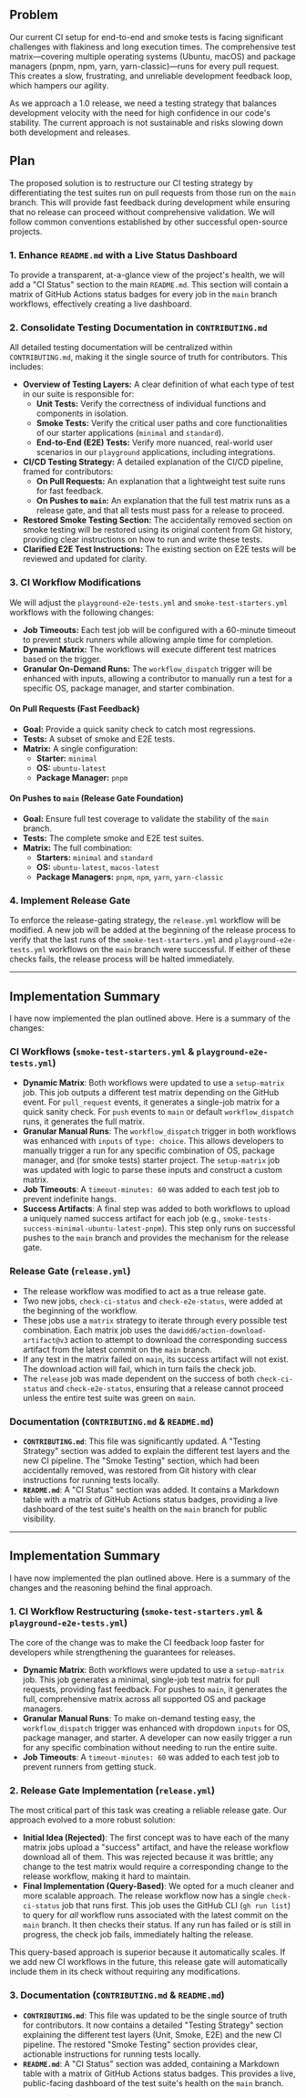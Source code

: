 ## Problem

Our current CI setup for end-to-end and smoke tests is facing significant challenges with flakiness and long execution times. The comprehensive test matrix—covering multiple operating systems (Ubuntu, macOS) and package managers (pnpm, npm, yarn, yarn-classic)—runs for every pull request. This creates a slow, frustrating, and unreliable development feedback loop, which hampers our agility.

As we approach a 1.0 release, we need a testing strategy that balances development velocity with the need for high confidence in our code's stability. The current approach is not sustainable and risks slowing down both development and releases.

## Plan

The proposed solution is to restructure our CI testing strategy by differentiating the test suites run on pull requests from those run on the `main` branch. This will provide fast feedback during development while ensuring that no release can proceed without comprehensive validation. We will follow common conventions established by other successful open-source projects.

### 1. Enhance `README.md` with a Live Status Dashboard

To provide a transparent, at-a-glance view of the project's health, we will add a "CI Status" section to the main `README.md`. This section will contain a matrix of GitHub Actions status badges for every job in the `main` branch workflows, effectively creating a live dashboard.

### 2. Consolidate Testing Documentation in `CONTRIBUTING.md`

All detailed testing documentation will be centralized within `CONTRIBUTING.md`, making it the single source of truth for contributors. This includes:

*   **Overview of Testing Layers:** A clear definition of what each type of test in our suite is responsible for:
    *   **Unit Tests:** Verify the correctness of individual functions and components in isolation.
    *   **Smoke Tests:** Verify the critical user paths and core functionalities of our starter applications (`minimal` and `standard`).
    *   **End-to-End (E2E) Tests:** Verify more nuanced, real-world user scenarios in our `playground` applications, including integrations.
*   **CI/CD Testing Strategy:** A detailed explanation of the CI/CD pipeline, framed for contributors:
    *   **On Pull Requests:** An explanation that a lightweight test suite runs for fast feedback.
    *   **On Pushes to `main`:** An explanation that the full test matrix runs as a release gate, and that all tests must pass for a release to proceed.
*   **Restored Smoke Testing Section:** The accidentally removed section on smoke testing will be restored using its original content from Git history, providing clear instructions on how to run and write these tests.
*   **Clarified E2E Test Instructions:** The existing section on E2E tests will be reviewed and updated for clarity.

### 3. CI Workflow Modifications

We will adjust the `playground-e2e-tests.yml` and `smoke-test-starters.yml` workflows with the following changes:

*   **Job Timeouts:** Each test job will be configured with a 60-minute timeout to prevent stuck runners while allowing ample time for completion.
*   **Dynamic Matrix:** The workflows will execute different test matrices based on the trigger.
*   **Granular On-Demand Runs:** The `workflow_dispatch` trigger will be enhanced with inputs, allowing a contributor to manually run a test for a specific OS, package manager, and starter combination.

#### On Pull Requests (Fast Feedback)
*   **Goal:** Provide a quick sanity check to catch most regressions.
*   **Tests:** A subset of smoke and E2E tests.
*   **Matrix:** A single configuration:
    *   **Starter:** `minimal`
    *   **OS:** `ubuntu-latest`
    *   **Package Manager:** `pnpm`

#### On Pushes to `main` (Release Gate Foundation)
*   **Goal:** Ensure full test coverage to validate the stability of the `main` branch.
*   **Tests:** The complete smoke and E2E test suites.
*   **Matrix:** The full combination:
    *   **Starters:** `minimal` and `standard`
    *   **OS:** `ubuntu-latest`, `macos-latest`
    *   **Package Managers:** `pnpm`, `npm`, `yarn`, `yarn-classic`

### 4. Implement Release Gate

To enforce the release-gating strategy, the `release.yml` workflow will be modified. A new job will be added at the beginning of the release process to verify that the last runs of the `smoke-test-starters.yml` and `playground-e2e-tests.yml` workflows on the `main` branch were successful. If either of these checks fails, the release process will be halted immediately.

---

## Implementation Summary

I have now implemented the plan outlined above. Here is a summary of the changes:

### CI Workflows (`smoke-test-starters.yml` & `playground-e2e-tests.yml`)

-   **Dynamic Matrix**: Both workflows were updated to use a `setup-matrix` job. This job outputs a different test matrix depending on the GitHub event. For `pull_request` events, it generates a single-job matrix for a quick sanity check. For `push` events to `main` or default `workflow_dispatch` runs, it generates the full matrix.
-   **Granular Manual Runs**: The `workflow_dispatch` trigger in both workflows was enhanced with `inputs` of `type: choice`. This allows developers to manually trigger a run for any specific combination of OS, package manager, and (for smoke tests) starter project. The `setup-matrix` job was updated with logic to parse these inputs and construct a custom matrix.
-   **Job Timeouts**: A `timeout-minutes: 60` was added to each test job to prevent indefinite hangs.
-   **Success Artifacts**: A final step was added to both workflows to upload a uniquely named success artifact for each job (e.g., `smoke-tests-success-minimal-ubuntu-latest-pnpm`). This step only runs on successful pushes to the `main` branch and provides the mechanism for the release gate.

### Release Gate (`release.yml`)

-   The release workflow was modified to act as a true release gate.
-   Two new jobs, `check-ci-status` and `check-e2e-status`, were added at the beginning of the workflow.
-   These jobs use a `matrix` strategy to iterate through every possible test combination. Each matrix job uses the `dawidd6/action-download-artifact@v3` action to attempt to download the corresponding success artifact from the latest commit on the `main` branch.
-   If any test in the matrix failed on `main`, its success artifact will not exist. The download action will fail, which in turn fails the check job.
-   The `release` job was made dependent on the success of both `check-ci-status` and `check-e2e-status`, ensuring that a release cannot proceed unless the entire test suite was green on `main`.

### Documentation (`CONTRIBUTING.md` & `README.md`)

-   **`CONTRIBUTING.md`**: This file was significantly updated. A "Testing Strategy" section was added to explain the different test layers and the new CI pipeline. The "Smoke Testing" section, which had been accidentally removed, was restored from Git history with clear instructions for running tests locally.
-   **`README.md`**: A "CI Status" section was added. It contains a Markdown table with a matrix of GitHub Actions status badges, providing a live dashboard of the test suite's health on the `main` branch for public visibility.

---

## Implementation Summary

I have now implemented the plan outlined above. Here is a summary of the changes and the reasoning behind the final approach.

### 1. CI Workflow Restructuring (`smoke-test-starters.yml` & `playground-e2e-tests.yml`)

The core of the change was to make the CI feedback loop faster for developers while strengthening the guarantees for releases.

-   **Dynamic Matrix**: Both workflows were updated to use a `setup-matrix` job. This job generates a minimal, single-job test matrix for pull requests, providing fast feedback. For pushes to `main`, it generates the full, comprehensive matrix across all supported OS and package managers.
-   **Granular Manual Runs**: To make on-demand testing easy, the `workflow_dispatch` trigger was enhanced with dropdown `inputs` for OS, package manager, and starter. A developer can now easily trigger a run for any specific combination without needing to run the entire suite.
-   **Job Timeouts**: A `timeout-minutes: 60` was added to each test job to prevent runners from getting stuck.

### 2. Release Gate Implementation (`release.yml`)

The most critical part of this task was creating a reliable release gate. Our approach evolved to a more robust solution:

-   **Initial Idea (Rejected)**: The first concept was to have each of the many matrix jobs upload a "success" artifact, and have the release workflow download all of them. This was rejected because it was brittle; any change to the test matrix would require a corresponding change to the release workflow, making it hard to maintain.
-   **Final Implementation (Query-Based)**: We opted for a much cleaner and more scalable approach. The release workflow now has a single `check-ci-status` job that runs first. This job uses the GitHub CLI (`gh run list`) to query for *all* workflow runs associated with the latest commit on the `main` branch. It then checks their status. If any run has failed or is still in progress, the check job fails, immediately halting the release.

This query-based approach is superior because it automatically scales. If we add new CI workflows in the future, this release gate will automatically include them in its check without requiring any modifications.

### 3. Documentation (`CONTRIBUTING.md` & `README.md`)

-   **`CONTRIBUTING.md`**: This file was updated to be the single source of truth for contributors. It now contains a detailed "Testing Strategy" section explaining the different test layers (Unit, Smoke, E2E) and the new CI pipeline. The restored "Smoke Testing" section provides clear, actionable instructions for running tests locally.
-   **`README.md`**: A "CI Status" section was added, containing a Markdown table with a matrix of GitHub Actions status badges. This provides a live, public-facing dashboard of the test suite's health on the `main` branch.
